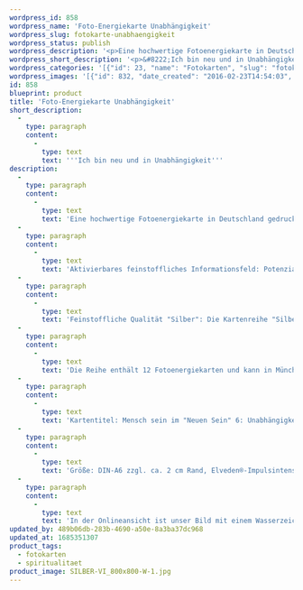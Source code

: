 ```yaml
---
wordpress_id: 858
wordpress_name: 'Foto-Energiekarte Unabhängigkeit'
wordpress_slug: fotokarte-unabhaengigkeit
wordpress_status: publish
wordpress_description: '<p>Eine hochwertige Fotoenergiekarte in Deutschland gedruckt und in Handarbeit laminiert.  Sie ist in Postkartengröße (DIN-A6) gut zu transportieren und kann auch auf den Körper aufgelegt werden.</p><p>Aktivierbares feinstoffliches Informationsfeld: Potenziale entfalten - Vollständige Aktivierung ''Mensch sein'' - Unabhängigkeit - Freiheit: Die Unabhängigkeit, sich gänzlich zu entfalten als derjenige, der man wahrhaftig ist. Eine Basis hierfür ist es, frei zu sein von Abhängigkeiten jeglicher Art sowie von Zwängen und unstimmigen Konventionen. Das Energiefeld dieser Fotoenergiekarte enthält Informationen dazu, wie du auf wahrhaftige Art deine "neue Persönlichkeit" in einer inneren Freiheit leben kannst.</p><p>Feinstoffliche Qualität "Silber": Die Kartenreihe "Silber" enthält Energiefelder mit Informationen zu dem, was allgemein als "Durchlichtung" des "alten" Menschseins bezeichnet wird. Hierbei geht es unter anderem darum, sog. "niedere" Triebe mit einem entsprechenden "getrieben sein" zu entkräften, um sich von dem lenken zu lassen, was dem eigentlichen, dem "lichten" Menschsein entspricht. In Worten ist der Vorgang an dieser Stelle von uns nur unvollständig beschreibbar.<br />Die Reihe enthält 12 Fotoenergiekarten und kann in München im Verlag angesehen und gekauft werden. Bestellungen des gesamten Sets oder von Karten, die nicht online zu sehen sind,können gerne telefonisch oder per Email bestellt werden. Setpreis DIN-A6 (12 Karten): 290 Euro.</p><p>Kartentitel: Mensch sein im "Neuen Sein" 6: Unabhängigkeit. Reihe: Silber. Schwingung: Silber</p><p>Größe: DIN-A6 zzgl. ca. 2 cm Rand, Elveden®-Impulsintensität: DIN-A6: Et2,  DIN-A7: Et3<br />Andere Formate sind individuell für Sie innerhalb weniger Tage herstellbar. Bitte kontaktieren Sie uns hierfür unter <a href="mailto:info@elvedenverlag.de">info@elvedenverlag.de</a>.</p><p>In der Onlineansicht ist unser Bild mit einem Wasserzeichen geschützt. Wir bitten um Ihr Verständnis. Im Original ist der Schriftzung „Elveden Verlag Energiebild“ entfernt.</p><p><a href="https://my.feenbaum.de/anwendung-energiebilder-foto-laminiert/">Anwendungshinweise</a>      <a href="https://my.feenbaum.de/produktinformationen-fotokarten/">Produktinformationen</a></p>'
wordpress_short_description: '<p>&#8222;Ich bin neu und in Unabhängigkeit&#8220;</p>'
wordpress_categories: '[{"id": 23, "name": "Fotokarten", "slug": "fotokarten"}, {"id": 36, "name": "Spiritualit\u00e4t", "slug": "spiritualitaet"}]'
wordpress_images: '[{"id": 832, "date_created": "2016-02-23T14:54:03", "date_created_gmt": "2016-02-23T12:54:03", "date_modified": "2016-02-23T14:54:03", "date_modified_gmt": "2016-02-23T12:54:03", "src": "https://my.feenbaum.de/wp-content/uploads/2016/02/SILBER-VI_800x800-W-1.jpg", "name": "SILBER-VI_800x800-W", "alt": ""}]'
id: 858
blueprint: product
title: 'Foto-Energiekarte Unabhängigkeit'
short_description:
  -
    type: paragraph
    content:
      -
        type: text
        text: '''Ich bin neu und in Unabhängigkeit'''
description:
  -
    type: paragraph
    content:
      -
        type: text
        text: 'Eine hochwertige Fotoenergiekarte in Deutschland gedruckt und in Handarbeit laminiert.  Sie ist in Postkartengröße (DIN-A6) gut zu transportieren und kann auch auf den Körper aufgelegt werden.'
  -
    type: paragraph
    content:
      -
        type: text
        text: 'Aktivierbares feinstoffliches Informationsfeld: Potenziale entfalten - Vollständige Aktivierung ''Mensch sein'' - Unabhängigkeit - Freiheit: Die Unabhängigkeit, sich gänzlich zu entfalten als derjenige, der man wahrhaftig ist. Eine Basis hierfür ist es, frei zu sein von Abhängigkeiten jeglicher Art sowie von Zwängen und unstimmigen Konventionen. Das Energiefeld dieser Fotoenergiekarte enthält Informationen dazu, wie du auf wahrhaftige Art deine "neue Persönlichkeit" in einer inneren Freiheit leben kannst.'
  -
    type: paragraph
    content:
      -
        type: text
        text: 'Feinstoffliche Qualität "Silber": Die Kartenreihe "Silber" enthält Energiefelder mit Informationen zu dem, was allgemein als "Durchlichtung" des "alten" Menschseins bezeichnet wird. Hierbei geht es unter anderem darum, sog. "niedere" Triebe mit einem entsprechenden "getrieben sein" zu entkräften, um sich von dem lenken zu lassen, was dem eigentlichen, dem "lichten" Menschsein entspricht. In Worten ist der Vorgang an dieser Stelle von uns nur unvollständig beschreibbar.'
  -
    type: paragraph
    content:
      -
        type: text
        text: 'Die Reihe enthält 12 Fotoenergiekarten und kann in München im Verlag angesehen und gekauft werden. Bestellungen des gesamten Sets oder von Karten, die nicht online zu sehen sind,können gerne telefonisch oder per Email bestellt werden. Setpreis DIN-A6 (12 Karten): 290 Euro.'
  -
    type: paragraph
    content:
      -
        type: text
        text: 'Kartentitel: Mensch sein im "Neuen Sein" 6: Unabhängigkeit. Reihe: Silber. Schwingung: Silber'
  -
    type: paragraph
    content:
      -
        type: text
        text: 'Größe: DIN-A6 zzgl. ca. 2 cm Rand, Elveden®-Impulsintensität: DIN-A6: Et2,  DIN-A7: Et3'
  -
    type: paragraph
    content:
      -
        type: text
        text: 'In der Onlineansicht ist unser Bild mit einem Wasserzeichen geschützt. Wir bitten um Ihr Verständnis. Im Original ist der Schriftzung „Elveden Verlag Energiebild“ entfernt.'
updated_by: 489b06db-283b-4690-a50e-8a3ba37dc968
updated_at: 1685351307
product_tags:
  - fotokarten
  - spiritualitaet
product_image: SILBER-VI_800x800-W-1.jpg
---
```

